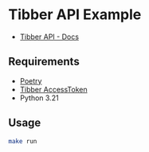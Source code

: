 # Tibber API Example

* [Tibber API - Docs](https://developer.tibber.com/docs/overview)

## Requirements
* [Poetry](https://python-poetry.org/)
* [Tibber AccessToken](https://developer.tibber.com/settings/access-token)
* Python 3.21

## Usage
```sh
make run
```
